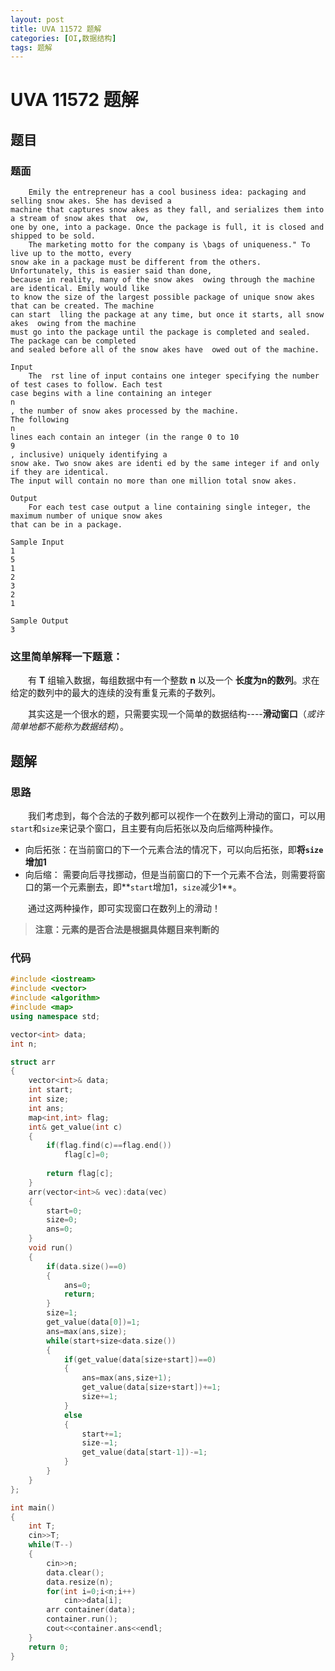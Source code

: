 ```yaml
---
layout: post
title: UVA 11572 题解
categories: [OI,数据结构]
tags: 题解
---
```


# UVA 11572 题解

## 题目

### 题面
```
	Emily the entrepreneur has a cool business idea: packaging and selling snow akes. She has devised a
machine that captures snow akes as they fall, and serializes them into a stream of snow akes that  ow,
one by one, into a package. Once the package is full, it is closed and shipped to be sold.
	The marketing motto for the company is \bags of uniqueness." To live up to the motto, every
snow ake in a package must be different from the others. Unfortunately, this is easier said than done,
because in reality, many of the snow akes  owing through the machine are identical. Emily would like
to know the size of the largest possible package of unique snow akes that can be created. The machine
can start  lling the package at any time, but once it starts, all snow akes  owing from the machine
must go into the package until the package is completed and sealed. The package can be completed
and sealed before all of the snow akes have  owed out of the machine.

Input
	The  rst line of input contains one integer specifying the number of test cases to follow. Each test
case begins with a line containing an integer
n
, the number of snow akes processed by the machine.
The following
n
lines each contain an integer (in the range 0 to 10
9
, inclusive) uniquely identifying a
snow ake. Two snow akes are identi ed by the same integer if and only if they are identical.
The input will contain no more than one million total snow akes.

Output
	For each test case output a line containing single integer, the maximum number of unique snow akes
that can be in a package.

Sample Input
1
5
1
2
3
2
1

Sample Output
3
```

### 这里简单解释一下题意：
  
&emsp;&emsp;有 **T** 组输入数据，每组数据中有一个整数 **n** 以及一个 **长度为n的数列**。求在给定的数列中的最大的连续的没有重复元素的子数列。

&emsp;&emsp;其实这是一个很水的题，只需要实现一个简单的数据结构----**滑动窗口**（*或许简单地都不能称为数据结构*）。 

## 题解 

### 思路
&emsp;&emsp;我们考虑到，每个合法的子数列都可以视作一个在数列上滑动的窗口，可以用`start`和`size`来记录个窗口，且主要有向后拓张以及向后缩两种操作。  

* 向后拓张：在当前窗口的下一个元素合法的情况下，可以向后拓张，即**将`size`增加1**
* 向后缩： 需要向后寻找挪动，但是当前窗口的下一个元素不合法，则需要将窗口的第一个元素删去，即**`start`增加1，`size`减少1**。

&emsp;&emsp;通过这两种操作，即可实现窗口在数列上的滑动！

> **注意：元素的是否合法是根据具体题目来判断的**

### 代码

```c++
#include <iostream>
#include <vector>
#include <algorithm>
#include <map>
using namespace std;

vector<int> data;
int n;

struct arr
{
	vector<int>& data;
	int start;
	int size;
	int ans;
	map<int,int> flag;
	int& get_value(int c)
	{
		if(flag.find(c)==flag.end())
			flag[c]=0;
		
		return flag[c];
	}
	arr(vector<int>& vec):data(vec)
	{
		start=0;
		size=0;
		ans=0;
	}
	void run()
	{
		if(data.size()==0)
		{
			ans=0;
			return;
		}
		size=1;
		get_value(data[0])=1;
		ans=max(ans,size);
		while(start+size<data.size())
		{
			if(get_value(data[size+start])==0)
			{
				ans=max(ans,size+1);
				get_value(data[size+start])+=1;
				size+=1;
			}
			else
			{
				start+=1;
				size-=1;
				get_value(data[start-1])-=1;
			}
		}
	}
};

int main()
{
	int T;
	cin>>T;
	while(T--)
	{
		cin>>n;
		data.clear();
		data.resize(n);
		for(int i=0;i<n;i++)
			cin>>data[i];
		arr container(data);
		container.run();
		cout<<container.ans<<endl;
	}
	return 0;
}
```